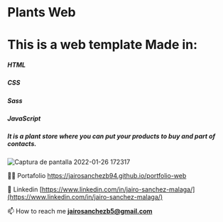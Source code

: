 # Plants Web

<h1 align="left">This is a web template Made in:</h1>
<p align="left">
<h5>HTML</h5>
<h5>CSS</h5>
<h5>Sass</h5>
<h5>JavaScript</h5>
<h5>It is a plant store where you can put your products to buy and part of contacts.</h5>
</p>

![Captura de pantalla 2022-01-26 172317](https://user-images.githubusercontent.com/32551746/151203434-9e950a9a-f41b-496b-8651-ed54517b60eb.png)

👨‍💻 Portafolio https://jairosanchezb94.github.io/portfolio-web

📝 Linkedin [https://www.linkedin.com/in/jairo-sanchez-malaga/](https://www.linkedin.com/in/jairo-sanchez-malaga/)

📫 How to reach me **jairosanchezb5@gmail.com**
